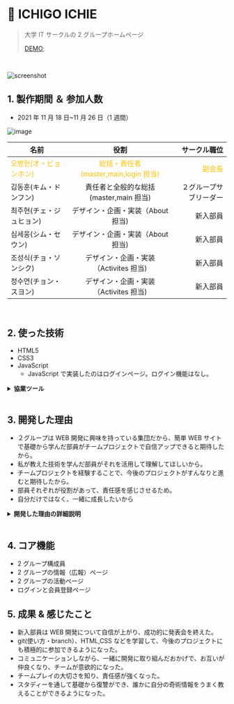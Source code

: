 # :pushpin: ICHIGO ICHIE

> 大学 IT サークルの 2 グループホームページ
>
> [DEMO](https://bit.ly/3NM3RN6);

</br>

![screenshot](https://user-images.githubusercontent.com/80688093/170961252-da901de7-6d36-4629-8ef3-88c516950e5f.png)

## 1. 製作期間 ＆ 参加人数

- 2021 年 11 月 18 日~11 月 26 日（1 週間）

![image](https://user-images.githubusercontent.com/80688093/170970916-fe71e353-d191-45b6-9521-1659f40223de.png)

| 名前                                                      |                                  役割                                   |                              サークル職位 |
| --------------------------------------------------------- | :---------------------------------------------------------------------: | ----------------------------------------: |
| <span style="color:#fdc000">오병헌(オ・ビョンホン)</span> | <span style="color:#fdc000">総括・責任者(master,main,login 担当)</sapn> | <span style="color:#fdc000">副会長</span> |
| 김동훈(キム・ドンフン)                                    |                 責任者と全般的な総括(master,main 担当)                  |                    ２グループサブリーダー |
| 최주현(チェ・ジュヒョン)                                  |                    デザイン・企画・実装（About 担当)                    |                                  新入部員 |
| 심세웅(シム・セウン)                                      |                    デザイン・企画・実装（About 担当)                    |                                  新入部員 |
| 조성식(チョ・ソンシク)                                    |                  デザイン・企画・実装（Activites 担当)                  |                                  新入部員 |
| 정수연(チョン・スヨン)                                    |                  デザイン・企画・実装（Activites 担当)                  |                                  新入部員 |

</br>

## 2. 使った技術

- HTML5
- CSS3
- JavaScript
  - JavaScript で実装したのはログインページ。ログイン機能はなし。

<details>
	<summary><b>協業ツール</b></summary>

![Slack](https://user-images.githubusercontent.com/80688093/170968960-1dc856a7-eb6b-4476-a669-f80029d7dd7b.png)

コミュニケーションツールは`Slack`や`kakaoTalk`を使い、効率的に働く環境でプロジェクトをすんなりと進めることができた。

![image](https://user-images.githubusercontent.com/80688093/170970334-2c8aadc8-35ac-41ad-ae5f-6ee8cacfa833.png)

`git`を活用し、協業することでお互いにコミュニケーションの重要性を知った。
branch は`Main` `About` `Activites` `Signin`に分けて最終的に`master`branch に`marge`した。

</details>

</br>

## 3. 開発した理由

- ２グループは WEB 開発に興味を持っている集団だから、簡単 WEB サイトで基礎から学んだ部員がチームプロジェクトで自信アップできると期待したから。
- 私が教えた技術を学んだ部員がそれを活用して理解してほしいから。
- チームプロジェクトを経験することで、今後のプロジェクトがすんなりと進むと期待したから。
- 部員それぞれが役割があって、責任感を感じさせるため。
- 自分だけではなく、一緒に成長したいから

<details>
	<summary><b>開発した理由の詳細説明</b></summary>
	<div markdown="1">

IT サークルでは、年に２~４回はプロジェクト発表会があります。その発表会のために、それぞれのグループ（各組織）はスタディーを行って準備します。

そこで、私は２グループのリーダーであり、会長であるので
チームが成長するためにリーダーとして、責任感を持ち、ＡからＺまで基礎から教えました。(HTML・CSS だけ)

一人一人が大事な役割を持ち、git の`Branch`を活用して開発にチャレンジしました。

</div>
</details>

</br>

## 4. コア機能

- 2 グループ構成員
- 2 グループの情報（広報）ページ
- 2 グループの活動ページ
- ログインと会員登録ページ

## 5. 成果 & 感じたこと

- 新入部員は WEB 開発について自信が上がり、成功的に発表会を終えた。
- git(使い方・branch）、HTML,CSS などを学習して、今後のプロジェクトにも積極的に参加できるようになった。
- コミュニケーションしながら、一緒に開発に取り組んだおかげで、お互いが仲良くなり、チームが意欲的になった。
- チームプレイの大切さを知り、責任感が強くなった。
- スタディーを通して基礎から復讐ができ、誰かに自分の奇術情報をうまく教えることができるようになった。
